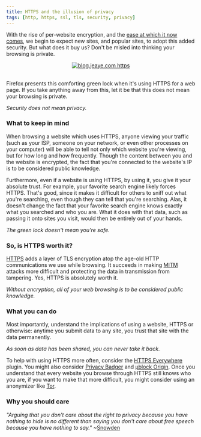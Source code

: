 ```yaml
---
title: HTTPS and the illusion of privacy
tags: [http, https, ssl, tls, security, privacy]
---
```


With the rise of per-website encryption, and the
[ease at which it now comes](https://blog.jeaye.com/2016/03/01/github-pages-https/),
we begin to expect new sites, and popular sites, to adopt this added security.
But what does it buy us? Don't be misled into thinking your browsing is private.

<div style="text-align:center">
<a href="{{ site.blog_url }}/img/https-illusion/blog-jeaye.png" target="_blank">
<img alt="blog.jeaye.com https"
     src="{{ site.blog_url }}/img/https-illusion/blog-jeaye.png" />
</a>
<br/> <br/>
</div>

Firefox presents this comforting green lock when it's using HTTPS for a web
page. If you take anything away from this, let it be that this does not mean
your browsing is private.

*Security does not mean privacy.*

### What to keep in mind
When browsing a website which uses HTTPS, anyone viewing your traffic (such as
your ISP, someone on your network, or even other processes on your computer)
will be able to tell not only which website you're viewing, but for how long and
how frequently. Though the content between you and the website is encrypted, the
fact that you're connected to the website's IP is to be considered public
knowledge.

Furthermore, even if a website is using HTTPS, by using it, you give it your
absolute trust. For example, your favorite search engine likely forces HTTPS.
That's good, since it makes it difficult for others to sniff out what you're
searching, even though they can tell that you're searching. Alas, it doesn't
change the fact that your favorite search engine knows exactly what you
searched and who you are. What it does with that data, such as passing it onto
sites you visit, would then be entirely out of your hands.

*The green lock doesn't mean you're safe.*

### So, is HTTPS worth it?
[HTTPS](https://en.wikipedia.org/wiki/Https) adds a layer of TLS encryption atop
the age-old HTTP communications we use while browsing. It succeeds in making
[MITM](https://en.wikipedia.org/wiki/Man-in-the-middle_attack) attacks more
difficult and protecting the data in transmission from tampering. Yes, HTTPS is
absolutely worth it.

*Without encryption, all of your web browsing is to be considered public knowledge.*

### What you can do
Most importantly, understand the implications of using a website, HTTPS or
otherwise: anytime you submit data to any site, you trust that site with the
data permanently.

*As soon as data has been shared, you can never take it back.*

To help with using HTTPS more often, consider the
[HTTPS Everywhere](https://www.eff.org/https-everywhere) plugin. You might also
consider [Privacy Badger](https://www.eff.org/privacybadger) and
[μblock Origin](https://addons.mozilla.org/en-US/firefox/addon/ublock-origin/). 
Once you understand that every website you browse through HTTPS still knows who
you are, if you want to make that more difficult, you might consider using an
anonymizer like [Tor](https://www.torproject.org/).

### Why you should care
*"Arguing that you don't care about the right to privacy because you have
nothing to hide is no different than saying you don't care about free speech
because you have nothing to say."* ~[Snowden](https://en.wikipedia.org/wiki/Nothing_to_hide_argument)

